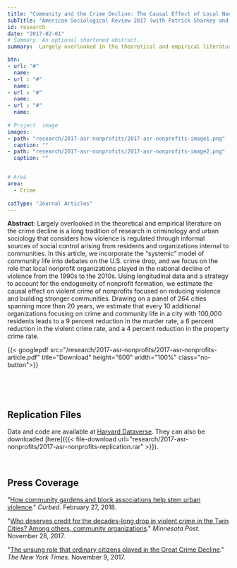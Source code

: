 ```yaml
---
title: "Community and the Crime Decline: The Causal Effect of Local Nonprofits on Violent Crime"
subTitle: "American Sociological Review 2017 (with Patrick Sharkey and Delaram Takyar)"
id: research
date: "2017-02-01"
# Summary. An optional shortened abstract.
summary:  Largely overlooked in the theoretical and empirical literature on the crime decline is a long tradition of research in criminology and urban sociology that considers how violence is regulated through informal sources of social control arising from residents and organizations internal to communities. In this article, we incorporate the “systemic” model of community life into debates on the U.S. crime drop, and we focus on the role that local nonprofit organizations played in the national decline of violence from the 1990s to the 2010s. Using longitudinal data and a strategy to account for the endogeneity of nonprofit formation, we estimate the causal effect on violent crime of nonprofits focused on reducing violence and building stronger communities. Drawing on a panel of 264 cities spanning more than 20 years, we estimate that every 10 additional organizations focusing on crime and community life in a city with 100,000 residents leads to a 9 percent reduction in the murder rate, a 6 percent reduction in the violent crime rate, and a 4 percent reduction in the property crime rate.

btn:
- url: "#"
  name: 
- url : "#"
  name: 
- url : "#"
  name: 
- url : "#"
  name: 
  
# Project  image 
images:
- path: "research/2017-asr-nonprofits/2017-asr-nonprofits-image1.png"
  caption: ""
- path: "research/2017-asr-nonprofits/2017-asr-nonprofits-image2.png"
  caption: ""  


# Area
area: 
  - Crime
  
catType: "Journal Articles"
---
```

**Abstract**: Largely overlooked in the theoretical and empirical literature on the crime decline is a long tradition of research in criminology and urban sociology that considers how violence is regulated through informal sources of social control arising from residents and organizations internal to communities. In this article, we incorporate the “systemic” model of community life into debates on the U.S. crime drop, and we focus on the role that local nonprofit organizations played in the national decline of violence from the 1990s to the 2010s. Using longitudinal data and a strategy to account for the endogeneity of nonprofit formation, we estimate the causal effect on violent crime of nonprofits focused on reducing violence and building stronger communities. Drawing on a panel of 264 cities spanning more than 20 years, we estimate that every 10 additional organizations focusing on crime and community life in a city with 100,000 residents leads to a 9 percent reduction in the murder rate, a 6 percent reduction in the violent crime rate, and a 4 percent reduction in the property crime rate.

{{< googlepdf src="/research/2017-asr-nonprofits/2017-asr-nonprofits-article.pdf" title="Download" height="600" width="100%" class="no-button">}}


&nbsp;



&nbsp;

## Replication Files

Data and code are available at [Harvard Dataverse](https://doi.org/10.7910/DVN/46WIH0). They can also be downloaded [here]({{< file-download url="research/2017-asr-nonprofits/2017-asr-nonprofits-replication.rar" >}}).

&nbsp;

## Press Coverage

"[How community gardens and block associations help stem urban violence](https://www.curbed.com/2018/2/27/17058094/chicago-crime-neighborhood-group-community)." *Curbed*. February 27, 2018.

"[Who deserves credit for the decades-long drop in violent crime in the Twin Cities? Among others, community organizations](https://www.minnpost.com/politics-policy/2017/11/who-deserves-credit-decades-long-drop-violent-crime-twin-cities-among-others/)." *Minnesota Post*. November 28, 2017.

"[The unsung role that ordinary citizens played in the Great Crime Decline](https://www.nytimes.com/2017/11/09/upshot/the-unsung-role-that-ordinary-citizens-played-in-the-great-crime-decline.html)." *The New York Times*. November 9, 2017.
